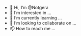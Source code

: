 - 👋 Hi, I’m @Notgera
- 👀 I’m interested in ...
- 🌱 I’m currently learning ...
- 💞️ I’m looking to collaborate on ...
- 📫 How to reach me ...

<!---
Notgera/Notgera is a ✨ special ✨ repository because its `README.md` (this file) appears on your GitHub profile.
You can click the Preview link to take a look at your changes.
--->
